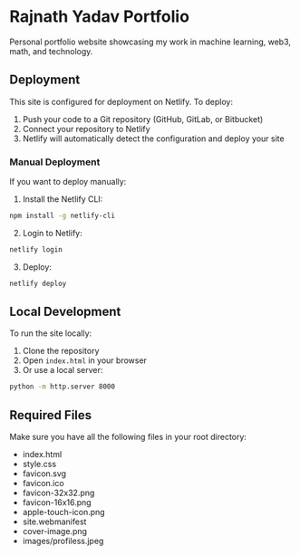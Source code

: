 # Rajnath Yadav Portfolio

Personal portfolio website showcasing my work in machine learning, web3, math, and technology.

## Deployment

This site is configured for deployment on Netlify. To deploy:

1. Push your code to a Git repository (GitHub, GitLab, or Bitbucket)
2. Connect your repository to Netlify
3. Netlify will automatically detect the configuration and deploy your site

### Manual Deployment

If you want to deploy manually:

1. Install the Netlify CLI:
```bash
npm install -g netlify-cli
```

2. Login to Netlify:
```bash
netlify login
```

3. Deploy:
```bash
netlify deploy
```

## Local Development

To run the site locally:

1. Clone the repository
2. Open `index.html` in your browser
3. Or use a local server:
```bash
python -m http.server 8000
```

## Required Files

Make sure you have all the following files in your root directory:
- index.html
- style.css
- favicon.svg
- favicon.ico
- favicon-32x32.png
- favicon-16x16.png
- apple-touch-icon.png
- site.webmanifest
- cover-image.png
- images/profiless.jpeg 